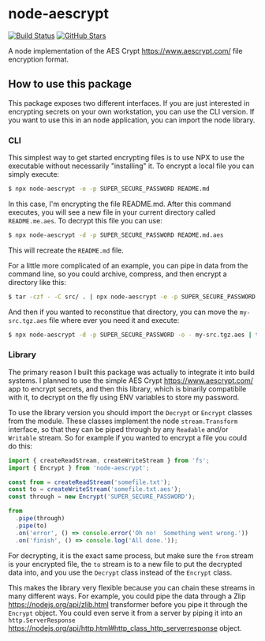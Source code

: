 # node-aescrypt

[![Build Status](https://github.com/judahtanthony/node-aescrypt/actions/workflows/ci.yml/badge.svg)](https://github.com/judahtanthony/node-aescrypt/actions/workflows/ci.yml)
[![GitHub Stars](https://img.shields.io/github/stars/judahtanthony/node-aescrypt.svg?style=social&logo=github&label=Stars)](https://github.com/judahtanthony/node-aescrypt)

A node implementation of the AES Crypt <https://www.aescrypt.com/> file encryption format.

## How to use this package
This package exposes two different interfaces.  If you are just interested in encrypting secrets on your own workstation, you can use the CLI version.  If you want to use this in an node application, you can import the node library.

### CLI
This simplest way to get started encrypting files is to use NPX to use the executable without necessarily "installing" it.  To encrypt a local file you can simply execute:

```bash
$ npx node-aescrypt -e -p SUPER_SECURE_PASSWORD README.md
```

In this case, I'm encrypting the file README.md.  After this command executes, you will see a new file in your current directory called `README.me.aes`.  To decrypt this file you can use:

```bash
$ npx node-aescrypt -d -p SUPER_SECURE_PASSWORD README.md.aes
```

This will recreate the `README.md` file.

For a little more complicated of an example, you can pipe in data from the command line, so you could archive, compress, and then encrypt a directory like this:

```bash
$ tar -czf - -C src/ . | npx node-aescrypt -e -p SUPER_SECURE_PASSWORD -o my-src.tgz.aes
```

And then if you wanted to reconstitue that directory, you can move the `my-src.tgz.aes` file where ever you need it and execute:

```bash
$ npx node-aescrypt -d -p SUPER_SECURE_PASSWORD -o - my-src.tgz.aes | tar -pxzf -
```

### Library
The primary reason I built this package was actually to integrate it into build systems.  I planned to use the simple AES Crypt <https://www.aescrypt.com/> app to encrypt secrets, and then this library, which is binarily compatibile with it, to decrypt on the fly using ENV variables to store my password.

To use the library version you should import the `Decrypt` or `Encrypt` classes from the module.  These classes implement the node `stream.Transform` interface, so that they can be piped through by any `Readable` and/or `Writable` stream.  So for example if you wanted to encrypt a file you could do this:

```js
import { createReadStream, createWriteStream } from 'fs';
import { Encrypt } from 'node-aescrypt';

const from = createReadStream('somefile.txt');
const to = createWriteStream('somefile.txt.aes');
const through = new Encrypt('SUPER_SECURE_PASSWORD');

from
  .pipe(through)
  .pipe(to)
  .on('error', () => console.error('Oh no!  Something went wrong.'))
  .on('finish', () => console.log('All done.'));
```

For decrypting, it is the exact same process, but make sure the `from` stream is your encrypted file, the `to` stream is to a new file to put the decrypted data into, and you use the `Decrypt` class instead of the `Encrypt` class.

This makes the library very flexible because you can chain these streams in many different ways.  For example, you could pipe the data through a Zlip <https://nodejs.org/api/zlib.html> transformer before you pipe it through the `Encrypt` object.  You could even serve it from a server by piping it into an `http.ServerResponse` <https://nodejs.org/api/http.html#http_class_http_serverresponse> object.
